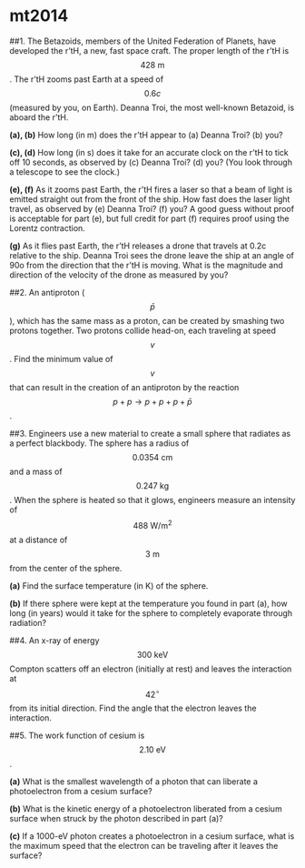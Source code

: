 # mt2014

##1.
The Betazoids, members of the United Federation of Planets, have developed the r’tH, a new, fast space craft. The proper length of the r’tH is $$428\:\text{m}$$. The r’tH zooms past Earth at a speed of $$0.6c$$ (measured by you, on Earth). Deanna Troi, the most well-known Betazoid, is aboard the r’tH.

**(a), (b)** How long (in m) does the r’tH appear to (a)
Deanna Troi? (b) you?


**(c), (d)** How long (in s) does it take for an accurate
clock on the r’tH to tick off 10 seconds, as
observed by (c) Deanna Troi? (d) you? (You look through a telescope to see the clock.)

**(e), (f)** As it zooms past Earth, the r’tH fires a laser so that a beam of light is emitted straight out from the front of the ship. How fast does the laser light travel, as observed by (e) Deanna Troi? (f) you? A good guess without proof is acceptable for part (e), but full credit for part (f) requires proof using the Lorentz contraction.

**(g)** As it flies past Earth, the r’tH releases a drone that travels at 0.2c relative to the ship. Deanna Troi sees the drone leave the ship at an angle of 90o from the direction that the r’tH is moving. What is the magnitude and direction of the velocity of the drone as measured by you?

##2.
An antiproton ($$\bar{p}$$), which has the same mass as a proton, can be created by smashing two protons together. Two protons collide head-on, each traveling at speed $$v$$. Find the minimum value of $$v$$ that can result in the creation of an antiproton by the reaction $$p+p\to{p}+p+p+\bar{p}$$ .

##3.
Engineers use a new material to create a small sphere that radiates as a perfect blackbody. The sphere has a radius of $$0.0354\:\text{cm}$$ and a mass of $$0.247\:\text{kg}$$. When the sphere is heated so that it glows, engineers measure an intensity of $$488\:\text{W}/\text{m}^2$$ at a distance of $$3\:\text{m}$$ from the center of the sphere.

**(a)** Find the surface temperature (in K) of the sphere.

**(b)** If there sphere were kept at the temperature you found in part (a), how long (in years) would it
take for the sphere to completely evaporate through radiation?

##4.
An x-ray of energy $$300\:\text{keV}$$ Compton scatters off an electron (initially at rest) and leaves the interaction at $$42^{\circ}$$ from its initial direction. Find the angle that the electron leaves the interaction.

##5.
The work function of cesium is $$2.10\:\text{eV}$$.

**(a)** What is the smallest wavelength of a photon that can liberate a photoelectron from a
cesium surface?

**(b)**  What is the kinetic energy of a photoelectron liberated from a cesium surface when
struck by the photon described in part (a)?

**(c)** If a 1000-eV photon creates a photoelectron in a cesium surface, what is the maximum speed that
the electron can be traveling after it leaves the surface?
